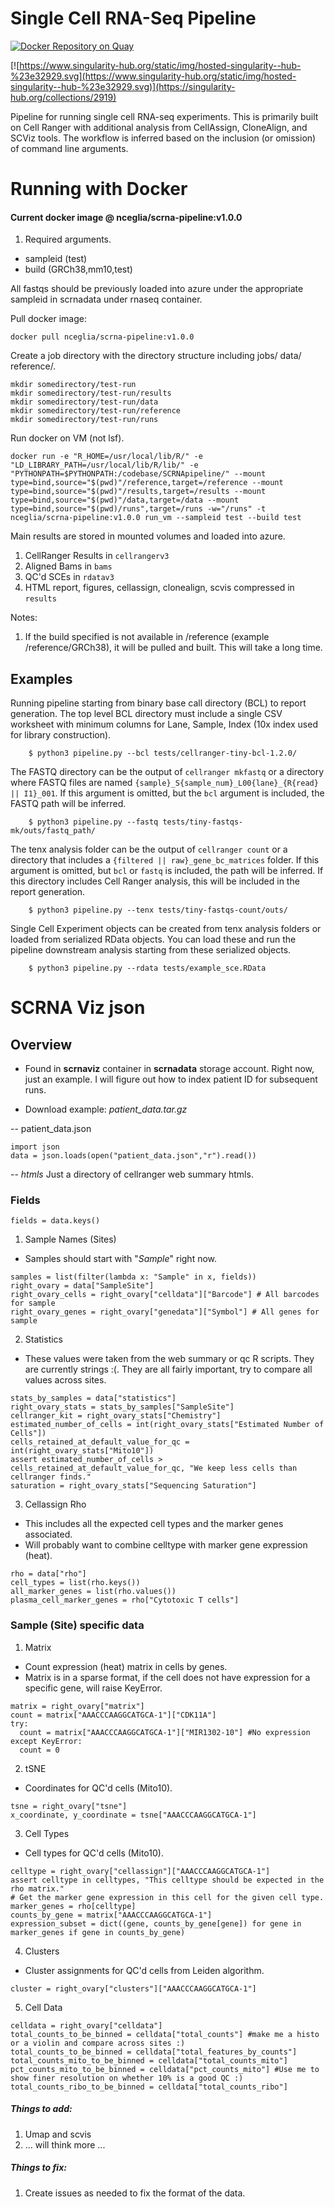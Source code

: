 # Single Cell RNA-Seq Pipeline #

[![Docker Repository on Quay](https://quay.io/repository/nceglia/scrna-pipeline/status "Docker Repository on Quay")](https://quay.io/repository/nceglia/scrna-pipeline)

[![https://www.singularity-hub.org/static/img/hosted-singularity--hub-%23e32929.svg](https://www.singularity-hub.org/static/img/hosted-singularity--hub-%23e32929.svg)](https://singularity-hub.org/collections/2919)


Pipeline for running single cell RNA-seq experiments.
This is primarily built on Cell Ranger with additional analysis from CellAssign, CloneAlign, and SCViz tools.
The workflow is inferred based on the inclusion (or omission) of command line arguments.

# Running with Docker #

#### Current docker image @ nceglia/scrna-pipeline:v1.0.0

1. Required arguments.
- sampleid (test)
- build (GRCh38,mm10,test)

All fastqs should be previously loaded into azure under the appropriate sampleid in scrnadata under rnaseq container.

Pull docker image:
```
docker pull nceglia/scrna-pipeline:v1.0.0
```

Create a job directory with the directory structure including jobs/ data/ reference/.
```
mkdir somedirectory/test-run
mkdir somedirectory/test-run/results
mkdir somedirectory/test-run/data
mkdir somedirectory/test-run/reference
mkdir somedirectory/test-run/runs
```

Run docker on VM (not lsf).
```
docker run -e "R_HOME=/usr/local/lib/R/" -e "LD_LIBRARY_PATH=/usr/local/lib/R/lib/" -e "PYTHONPATH=$PYTHONPATH:/codebase/SCRNApipeline/" --mount type=bind,source="$(pwd)"/reference,target=/reference --mount type=bind,source="$(pwd)"/results,target=/results --mount type=bind,source="$(pwd)"/data,target=/data --mount type=bind,source="$(pwd)/runs",target=/runs -w="/runs" -t nceglia/scrna-pipeline:v1.0.0 run_vm --sampleid test --build test
```


Main results are stored in mounted volumes and loaded into azure.
1. CellRanger Results in `cellrangerv3`
2. Aligned Bams in `bams`
2. QC'd SCEs in `rdatav3`
3. HTML report, figures, cellassign, clonealign, scvis compressed in `results`


Notes:
1. If the build specified is not available in /reference (example /reference/GRCh38), it will be pulled and built.  This will take a long time.



## Examples ##

Running pipeline starting from binary base call directory (BCL) to report generation.
The top level BCL directory must include a single CSV worksheet with minimum columns for Lane, Sample, Index (10x index used for library construction).

```
    $ python3 pipeline.py --bcl tests/cellranger-tiny-bcl-1.2.0/
```

The FASTQ directory can be the output of `cellranger mkfastq` or a directory where FASTQ files are named `{sample}_S{sample_num}_L00{lane}_{R{read} || I1}_001`.
If this argument is omitted, but the `bcl` argument is included, the FASTQ path will be inferred.

```
    $ python3 pipeline.py --fastq tests/tiny-fastqs-mk/outs/fastq_path/
```

The tenx analysis folder can be the output of `cellranger count` or a directory that includes a `{filtered || raw}_gene_bc_matrices` folder.
If this argument is omitted, but `bcl` or `fastq` is included, the path will be inferred.
If this directory includes Cell Ranger analysis, this will be included in the report generation.

```
    $ python3 pipeline.py --tenx tests/tiny-fastqs-count/outs/
```

Single Cell Experiment objects can be created from tenx analysis folders or loaded from serialized RData objects.
You can load these and run the pipeline downstream analysis starting from these serialized objects.

```
    $ python3 pipeline.py --rdata tests/example_sce.RData
```


# SCRNA Viz json

## Overview
 - Found in **scrnaviz** container in **scrnadata** storage account.
Right now, just an example. I will figure out how to index patient ID for subsequent runs.

- Download example: *patient_data.tar.gz*

-- patient_data.json

```
import json
data = json.loads(open("patient_data.json","r").read())
```

-- *htmls*
Just a directory of cellranger web summary htmls.

### Fields
```
fields = data.keys()
```

1. Sample Names (Sites)
 - Samples should start with "*Sample*" right now.
```
samples = list(filter(lambda x: "Sample" in x, fields))
right_ovary = data["SampleSite"]
right_ovary_cells = right_ovary["celldata"]["Barcode"] # All barcodes for sample
right_ovary_genes = right_ovary["genedata"]["Symbol"] # All genes for sample
```

2. Statistics
 - These values were taken from the web summary or qc R scripts.  They are currently strings :(.
They are all fairly important, try to compare all values across sites.
```
stats_by_samples = data["statistics"]
right_ovary_stats = stats_by_samples["SampleSite"]
cellranger_kit = right_ovary_stats["Chemistry"]
estimated_number_of_cells = int(right_ovary_stats["Estimated Number of Cells"])
cells_retained_at_default_value_for_qc = int(right_ovary_stats["Mito10"])
assert estimated_number_of_cells > cells_retained_at_default_value_for_qc, "We keep less cells than cellranger finds."
saturation = right_ovary_stats["Sequencing Saturation"]
```

3. Cellassign Rho
- This includes all the expected cell types and the marker genes associated.
- Will probably want to combine celltype with marker gene expression (heat).
```
rho = data["rho"]
cell_types = list(rho.keys())
all_marker_genes = list(rho.values())
plasma_cell_marker_genes = rho["Cytotoxic T cells"]
```

### Sample (Site) specific data

1. Matrix
- Count expression (heat) matrix in cells by genes.
- Matrix is in a sparse format, if the cell does not have expression for a specific gene, will raise KeyError.

```
matrix = right_ovary["matrix"]
count = matrix["AAACCCAAGGCATGCA-1"]["CDK11A"]
try:
  count = matrix["AAACCCAAGGCATGCA-1"]["MIR1302-10"] #No expression
except KeyError:
  count = 0
```

2. tSNE
- Coordinates for QC'd cells (Mito10).
```
tsne = right_ovary["tsne"]
x_coordinate, y_coordinate = tsne["AAACCCAAGGCATGCA-1"]
```

3. Cell Types
- Cell types for QC'd cells (Mito10).
```
celltype = right_ovary["cellassign"]["AAACCCAAGGCATGCA-1"]
assert celltype in celltypes, "This celltype should be expected in the rho matrix."
# Get the marker gene expression in this cell for the given cell type.
marker_genes = rho[celltype]
counts_by_gene = matrix["AAACCCAAGGCATGCA-1"]
expression_subset = dict((gene, counts_by_gene[gene]) for gene in marker_genes if gene in counts_by_gene)
```

4. Clusters
- Cluster assignments for QC'd cells from Leiden algorithm.
```
cluster = right_ovary["clusters"]["AAACCCAAGGCATGCA-1"]
```

5. Cell Data

```
celldata = right_ovary["celldata"]
total_counts_to_be_binned = celldata["total_counts"] #make me a histo or a violin and compare across sites :)
total_counts_to_be_binned = celldata["total_features_by_counts"]
total_counts_mito_to_be_binned = celldata["total_counts_mito"]
pct_counts_mito_to_be_binned = celldata["pct_counts_mito"] #Use me to show finer resolution on whether 10% is a good QC :)
total_counts_ribo_to_be_binned = celldata["total_counts_ribo"]
```


##### Things to add:
1) Umap and scvis
2) ... will think more ...

##### Things to fix:
1) Create issues as needed to fix the format of the data.
